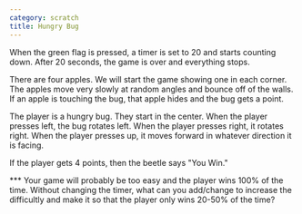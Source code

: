 ```yaml
---
category: scratch
title: Hungry Bug
---
```


When the green flag is pressed, a timer is set to 20 and starts counting down. After 20 seconds, the game is over and everything stops.

There are four apples. We will start the game showing one in each corner. The apples move very slowly at random angles and bounce off of the walls. If an apple is touching the bug, that apple hides and the bug gets a point.

The player is a hungry bug. They start in the center. When the player presses left, the bug rotates left. When the player presses right, it rotates right. When the player presses up, it moves forward in whatever direction it is facing.

If the player gets 4 points, then the beetle says "You Win."

*** Your game will probably be too easy and the player wins 100% of the time. Without changing the timer, what can you add/change to increase the difficultly and make it so that the player only wins 20-50% of the time?
